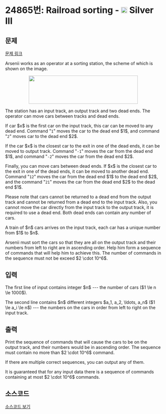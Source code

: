 # 24865번: Railroad sorting - <img src="https://static.solved.ac/tier_small/8.svg" style="height:20px" /> Silver III

<!-- performance -->

<!-- 문제 제출 후 깃허브에 푸시를 했을 때 제출한 코드의 성능이 입력될 공간입니다.-->

<!-- end -->

## 문제

[문제 링크](https://boj.kr/24865)


<p>Arsenii works as an operator at a sorting station, the scheme of which is shown on the image.</p>

<p style="text-align: center;"><img alt="" src="https://upload.acmicpc.net/5adac2fa-22bc-41a0-8c99-d414711faac6/-/preview/" style="width: 352px; height: 91px;"></p>

<p>The station has an input track, an output track and two dead ends. The operator can move cars between tracks and dead ends.</p>

<p>If car $x$ is the first car on the input track, this car can be moved to any dead end. Command "<code>1</code>" moves the car to the dead end $1$, and command "<code>2</code>" moves car to the dead end $2$.</p>

<p>If the car $x$ is the closest car to the exit in one of the dead ends, it can be moved to output track. Command "<code>-1</code>" moves the car from the dead end $1$, and command "<code>-2</code>" moves the car from the dead end $2$.</p>

<p>Finally, you can move cars between dead ends. If $x$ is the closest car to the exit in one of the dead ends, it can be moved to another dead end. Command "<code>12</code>" moves the car from the dead end $1$ to the dead end $2$, and the command "<code>21</code>" moves the car from the dead end $2$ to the dead end $1$.</p>

<p>Please note that cars cannot be returned to a dead end from the output track and cannot be returned from a dead end to the input track. Also, you cannot move the car directly from the input track to the output track, it is required to use a dead end. Both dead ends can contain any number of cars.</p>

<p>A train of $n$ cars arrives on the input track, each car has a unique number from $1$ to $n$.</p>

<p>Arsenii must sort the cars so that they are all on the output track and their numbers from left to right are in ascending order. Help him form a sequence of commands that will help him to achieve this. The number of commands in the sequence must not be exceed $2 \cdot 10^6$.</p>



## 입력


<p>The first line of input contains integer $n$ --- the number of cars ($1 \le n \le 1000$).</p>

<p>The second line contains $n$ different integers $a_1, a_2, \ldots, a_n$ ($1 \le a_i \le n$) --- the numbers on the cars in order from left to right on the input track.</p>



## 출력


<p>Print the sequence of commands that will cause the cars to be on the output track, and their numbers would be in ascending order. The sequence must contain no more than $2 \cdot 10^6$ command.</p>

<p>If there are multiple correct sequences, you can output any of them.</p>

<p>It is guaranteed that for any input data there is a sequence of commands containing at most $2 \cdot 10^6$ commands.</p>



## 소스코드

[소스코드 보기](Railroad%20sorting.py)
